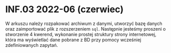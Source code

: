 # INF.03 2022-06 (czerwiec)

W arkuszu należy rozpakować archiwum z danymi, utworzyć bazę danych
oraz zaimportować plik z rozszerzeniem `sql`. Następnie jesteśmy
proszeni o stworzenie 4 kwerend, wykonanie prostej struktury strony
internetowej, która ma wyświetlać dane pobrane z BD przy pomocy
wcześniej zdefiniowanych zapytań.
